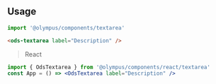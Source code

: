 ## Usage

```js
import '@olympus/components/textarea'
```

```html
<ods-textarea label="Description" />
```

> React

```jsx
import { OdsTextarea } from '@olympus/components/react/textarea'
const App = () => <OdsTextarea label="Description" />
```

